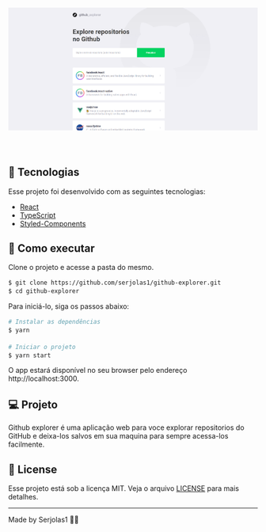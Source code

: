 <h1 align="center">
    <img alt="GitHub Explorer" src=".github/project.png" />
</h1>

<br>

## 🧪 Tecnologias

Esse projeto foi desenvolvido com as seguintes tecnologias:

- [React](https://reactjs.org)
- [TypeScript](https://www.typescriptlang.org/)
- [Styled-Components](https://styled-components.com/)

## 🚀 Como executar

Clone o projeto e acesse a pasta do mesmo.

```bash
$ git clone https://github.com/serjolas1/github-explorer.git
$ cd github-explorer
```

Para iniciá-lo, siga os passos abaixo:
```bash
# Instalar as dependências
$ yarn

# Iniciar o projeto
$ yarn start
```
O app estará disponível no seu browser pelo endereço http://localhost:3000.

## 💻 Projeto

Github explorer é uma aplicação web para voce explorar repositorios do GitHub e deixa-los salvos em sua maquina para sempre acessa-los facilmente.


## 📝 License

Esse projeto está sob a licença MIT. Veja o arquivo [LICENSE](LICENSE.md) para mais detalhes.

---

Made by Serjolas1 👋🏻
